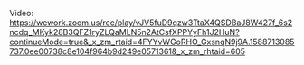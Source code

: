 Video:
https://wework.zoom.us/rec/play/vJV5fuD9qzw3TtaX4QSDBaJ8W427f_6s2ncdq_MKyk28B3QFZ1ryZLQaMLN5n2AtCsfXPPYyFh1J2HuN?continueMode=true&_x_zm_rtaid=4FYYvWGoRHO_GxsnqN9j9A.1588713085737.0ee00738c8e104f964b9d249e0571361&_x_zm_rhtaid=605

